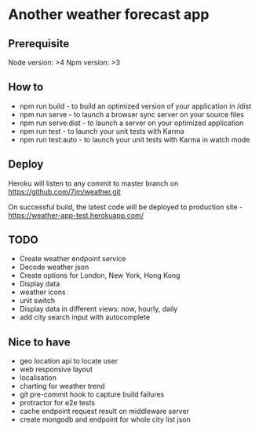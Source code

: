 # Another weather forecast app

## Prerequisite

Node version: >4
Npm version: >3


## How to

- npm run build - to build an optimized version of your application in /dist
- npm run serve - to launch a browser sync server on your source files
- npm run serve:dist - to launch a server on your optimized application
- npm run test - to launch your unit tests with Karma
- npm run test:auto - to launch your unit tests with Karma in watch mode


## Deploy

Heroku will listen to any commit to master branch on https://github.com/7im/weather.git

On successful build, the latest code will be deployed to production site - https://weather-app-test.herokuapp.com/


## TODO

- Create weather endpoint service
- Decode weather json
- Create options for London, New York, Hong Kong
- Display data
- weather icons
- unit switch
- Display data in different views: now, hourly, daily
- add city search input with autocomplete


## Nice to have
- geo location api to locate user
- web responsive layout
- localisation
- charting for weather trend
- git pre-commit hook to capture build failures
- protractor for e2e tests
- cache endpoint request result on middleware server
- create mongodb and endpoint for whole city list json

